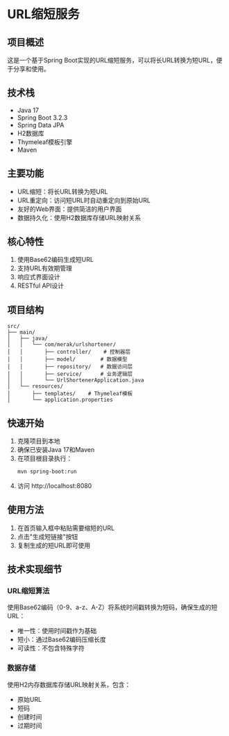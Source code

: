 # URL缩短服务

## 项目概述
这是一个基于Spring Boot实现的URL缩短服务，可以将长URL转换为短URL，便于分享和使用。

## 技术栈
- Java 17
- Spring Boot 3.2.3
- Spring Data JPA
- H2数据库
- Thymeleaf模板引擎
- Maven

## 主要功能
- URL缩短：将长URL转换为短URL
- URL重定向：访问短URL时自动重定向到原始URL
- 友好的Web界面：提供简洁的用户界面
- 数据持久化：使用H2数据库存储URL映射关系

## 核心特性
1. 使用Base62编码生成短URL
2. 支持URL有效期管理
3. 响应式界面设计
4. RESTful API设计

## 项目结构
```
src/
├── main/
│   ├── java/
│   │   └── com/merak/urlshortener/
│   │       ├── controller/    # 控制器层
│   │       ├── model/        # 数据模型
│   │       ├── repository/   # 数据访问层
│   │       ├── service/      # 业务逻辑层
│   │       └── UrlShortenerApplication.java
│   └── resources/
│       ├── templates/    # Thymeleaf模板
│       └── application.properties
```

## 快速开始
1. 克隆项目到本地
2. 确保已安装Java 17和Maven
3. 在项目根目录执行：
   ```bash
   mvn spring-boot:run
   ```
4. 访问 http://localhost:8080

## 使用方法
1. 在首页输入框中粘贴需要缩短的URL
2. 点击"生成短链接"按钮
3. 复制生成的短URL即可使用

## 技术实现细节
### URL缩短算法
使用Base62编码（0-9、a-z、A-Z）将系统时间戳转换为短码，确保生成的短URL：
- 唯一性：使用时间戳作为基础
- 短小：通过Base62编码压缩长度
- 可读性：不包含特殊字符

### 数据存储
使用H2内存数据库存储URL映射关系，包含：
- 原始URL
- 短码
- 创建时间
- 过期时间
